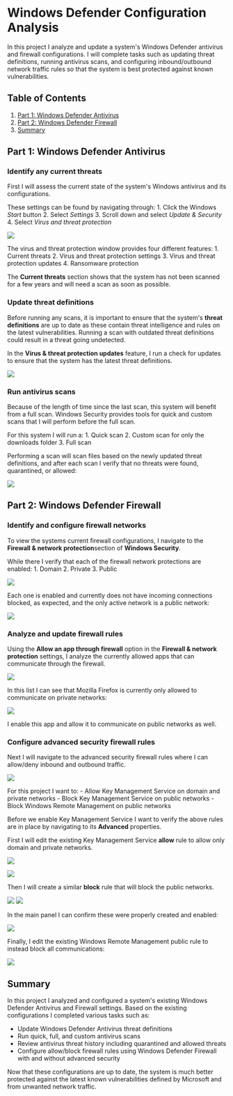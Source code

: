 # Windows Defender Configuration Analysis

In this project I analyze and update a system's Windows Defender antivirus and firewall configurations. I will complete tasks such as updating threat definitions, running antivirus scans, and configuring inbound/outbound network traffic rules so that the system is best protected against known vulnerabilities. 

## Table of Contents

1. [Part 1: Windows Defender Antivirus](#part-1-windows-defender-antivirus)
2. [Part 2: Windows Defender Firewall](#part-2-windows-defender-firewall)
3. [Summary](#summary)

## Part 1: Windows Defender Antivirus

### Identify any current threats 

First I will assess the current state of the system's Windows antivirus and its configurations. 

These settings can be found by navigating through: 
	1. Click the Windows *Start* button 
	2. Select *Settings* 
	3. Scroll down and select *Update & Security*
	4. Select *Virus and threat protection*

![](Images/Pasted%20image%2020230722130926.png)

The virus and threat protection window provides four different features: 
	1. Current threats 
	2. Virus and threat protection settings
	3. Virus and threat protection updates
	4. Ransomware protection

The **Current threats** section shows that the system has not been scanned for a few years and will need a scan as soon as possible. 

### Update threat definitions

Before running any scans, it is important to ensure that the system's **threat definitions** are up to date as these contain threat intelligence and rules on the latest vulnerabilities. Running a scan with outdated threat definitions could result in a threat going undetected. 

In the **Virus & threat protection updates** feature, I run a check for updates to ensure that the system has the latest threat definitions. 

![](Images/Pasted%20image%2020230722132703.png)

### Run antivirus scans

Because of the length of time since the last scan, this system will benefit from a full scan. Windows Security provides tools for quick and custom scans that I will perform before the full scan. 

For this system I will run a: 
	1. Quick scan 
	2. Custom scan for only the downloads folder 
	3. Full scan

Performing a scan will scan files based on the newly updated threat definitions, and after each scan I verify that no threats were found, quarantined, or allowed: 

![](Images/Pasted%20image%2020230722132949.png)

## Part 2: Windows Defender Firewall

### Identify and configure firewall networks 

To view the systems current firewall configurations, I navigate to the **Firewall & network protection**section of **Windows Security**.

While there I verify that each of the firewall network protections are enabled: 
	1. Domain
	2. Private
	3. Public

![](Images/Pasted%20image%2020230722150418.png)

Each one is enabled and currently does not have incoming connections blocked, as expected, and the only active network is a public network: 

![](Images/Pasted%20image%2020230722150526.png)

### Analyze and update firewall rules

Using the **Allow an app through firewall** option in the **Firewall & network protection** settings, I analyze the currently allowed apps that can communicate through the firewall. 

![](Images/Pasted%20image%2020230722150832.png)

In this list I can see that Mozilla Firefox is currently only allowed to communicate on private networks: 

![](Images/Pasted%20image%2020230722150943.png)

I enable this app and allow it to communicate on public networks as well. 

### Configure advanced security firewall rules

Next I will navigate to the advanced security firewall rules where I can allow/deny inbound and outbound traffic. 

![](Images/Pasted%20image%2020230722151808.png)

For this project I want to: 
	- Allow Key Management Service on domain and private networks 
	- Block Key Management Service on public networks
	- Block Windows Remote Management on public networks

Before we enable Key Management Service I want to verify the above rules are in place by navigating to its **Advanced** properties. 

First I will edit the existing Key Management Service **allow** rule to allow only domain and private networks.

![](Images/Pasted%20image%2020230722153113.png)

![](Images/Pasted%20image%2020230722152423.png)

Then I will create a similar **block** rule that will block the public networks. 

![](Images/Pasted%20image%2020230722152856.png)
![](Images/Pasted%20image%2020230722153018.png)

In the main panel I can confirm these were properly created and enabled: 

![](Images/Pasted%20image%2020230722153507.png)

Finally, I edit the existing Windows Remote Management public rule to instead block all communications: 

![](Images/Pasted%20image%2020230722153812.png)

## Summary

In this project I analyzed and configured a system's existing Windows Defender Antivirus and Firewall settings. Based on the existing configurations I completed various tasks such as: 

* Update Windows Defender Antivirus threat definitions
* Run quick, full, and custom antivirus scans
* Review antivirus threat history including quarantined and allowed threats
* Configure allow/block firewall rules using Windows Defender Firewall with and without advanced security

Now that these configurations are up to date, the system is much better protected against the latest known vulnerabilities defined by Microsoft and from unwanted network traffic. 